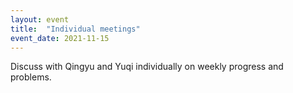```yaml
---
layout: event
title:  "Individual meetings"
event_date: 2021-11-15
---
```


Discuss with Qingyu and Yuqi individually on weekly progress and problems.
